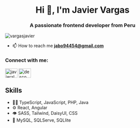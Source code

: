 <h1 align="center">Hi 👋, I'm Javier Vargas</h1>
<h3 align="center">A passionate frontend developer from Peru</h3>

<p align="left"> <img src="https://komarev.com/ghpvc/?username=vargasjavier&label=Profile%20views&color=0e75b6&style=flat" alt="vargasjavier" /> </p>

- 📫 How to reach me **jabo94454@gmail.com**

<h3 align="left">Connect with me:</h3>
<p align="left">
<a href="https://linkedin.com/in/javieralejandrovargas" target="blank"><img align="center" src="https://raw.githubusercontent.com/rahuldkjain/github-profile-readme-generator/master/src/images/icons/Social/linked-in-alt.svg" alt="javieralejandrovargas" height="30" width="40" /></a>
<a href="https://www.youtube.com/c/descompilados" target="blank"><img align="center" src="https://raw.githubusercontent.com/rahuldkjain/github-profile-readme-generator/master/src/images/icons/Social/youtube.svg" alt="descompilados" height="30" width="40" /></a>
</p>

## Skills
- 👨‍💻 TypeScript, JavaScript, PHP, Java
- ⚙️ React, Angular
- 👁️ SASS, Tailwind, DaisyUI, CSS
- 💽 MySQL, SQLServe, SQLlite

